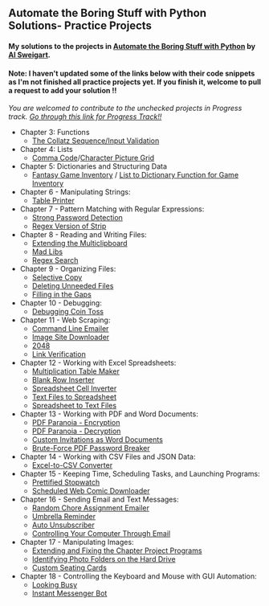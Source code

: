 ## Automate the Boring Stuff with Python Solutions- Practice Projects
#### My solutions to the projects in [Automate the Boring Stuff with Python](https://github.com/Kranthi-Guribilli/Automate-the-Boring-Stuff-With-Python-Solutions/blob/main/AutomateTheBoringStuff.pdf) by [AI Sweigart](http://alsweigart.com/).<br>
####  Note: I haven't updated some of the links below with their code snippets as I'm not finished all practice projects yet. If you finish it, welcome to pull a request to add your solution !!
*You are welcomed to contribute to the unchecked projects in Progress track. [Go through this link for Progress Track!!](https://github.com/Kranthi-Guribilli/Automate-the-Boring-Stuff-With-Python-Solutions/issues/1)*
* Chapter 3: Functions
  * [The Collatz Sequence/Input Validation](https://github.com/Kranthi-Guribilli/Automate-the-Boring-Stuff-With-Python-Solutions/blob/main/Solutions-PracticeProjects/Collatz.ipynb)
* Chapter 4: Lists
  * [Comma Code](https://github.com/Kranthi-Guribilli/Automate-the-Boring-Stuff-With-Python-Solutions/blob/main/Solutions-PracticeProjects/CommaCode.ipynb)/[Character Picture Grid](https://github.com/Kranthi-Guribilli/Automate-the-Boring-Stuff-With-Python-Solutions/blob/main/Solutions-PracticeProjects/Character%20picture%20grid.ipynb)
* Chapter 5: Dictionaries and Structuring Data
  * [Fantasy Game Inventory](https://github.com/Kranthi-Guribilli/Automate-the-Boring-Stuff-With-Python-Solutions/blob/main/Solutions-PracticeProjects/Fantasy%20Game%20Inventory.ipynb) / [List to Dictionary Function for Game Inventory](https://github.com/Kranthi-Guribilli/Automate-the-Boring-Stuff-With-Python-Solutions/blob/main/Solutions-PracticeProjects/List%20to%20dictionary(Function%20for%20Game%20Inventory).ipynb)
* Chapter 6 - Manipulating Strings:
  * [Table Printer](https://github.com/Kranthi-Guribilli/Automate-the-Boring-Stuff-With-Python-Solutions/blob/main/Solutions-PracticeProjects/TablePrinter-checkpoint.ipynb)
* Chapter 7 - Pattern Matching with Regular Expressions:
  * [Strong Password Detection]()
  * [Regex Version of Strip]()
* Chapter 8 - Reading and Writing Files:
  * [Extending the Multiclipboard]()
  * [Mad Libs]()
  * [Regex Search]()
* Chapter 9 - Organizing Files:
  * [Selective Copy]()
  * [Deleting Unneeded Files]()
  * [Filling in the Gaps]()
* Chapter 10 - Debugging:
  * [Debugging Coin Toss]()
* Chapter 11 - Web Scraping:
  * [Command Line Emailer]()
  * [Image Site Downloader]()
  * [2048]()
  * [Link Verification]()
* Chapter 12 - Working with Excel Spreadsheets:
  * [Multiplication Table Maker]()
  * [Blank Row Inserter]()
  * [Spreadsheet Cell Inverter]()
  * [Text Files to Spreadsheet]()
  * [Spreadsheet to Text Files]()
* Chapter 13 - Working with PDF and Word Documents:
  * [PDF Paranoia - Encryption]()
  * [PDF Paranoia - Decryption]()
  * [Custom Invitations as Word Documents]()
  * [Brute-Force PDF Password Breaker]()
* Chapter 14 - Working with CSV Files and JSON Data:
  * [Excel-to-CSV Converter]()
* Chapter 15 - Keeping Time, Scheduling Tasks, and Launching Programs:
  * [Prettified Stopwatch]()
  * [Scheduled Web Comic Downloader]()
* Chapter 16 - Sending Email and Text Messages:
  * [Random Chore Assignment Emailer]()
  * [Umbrella Reminder]()
  * [Auto Unsubscriber]()
  * [Controlling Your Computer Through Email]()
* Chapter 17 - Manipulating Images:
  * [Extending and Fixing the Chapter Project Programs]()
  * [Identifying Photo Folders on the Hard Drive]()
  * [Custom Seating Cards]()
* Chapter 18 - Controlling the Keyboard and Mouse with GUI Automation:
  * [Looking Busy]()
  * [Instant Messenger Bot]()

